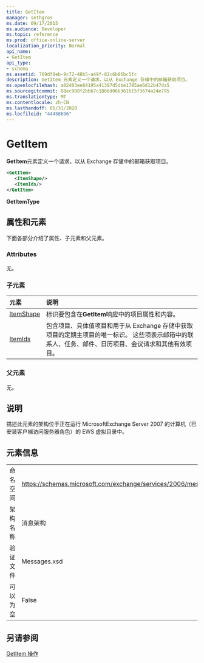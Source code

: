 ```yaml
---
title: GetItem
manager: sethgros
ms.date: 09/17/2015
ms.audience: Developer
ms.topic: reference
ms.prod: office-online-server
localization_priority: Normal
api_name:
- GetItem
api_type:
- schema
ms.assetid: 769df8eb-9c72-48b5-a49f-82c6b86bc5fc
description: GetItem 元素定义一个请求，以从 Exchange 存储中的邮箱获取项目。
ms.openlocfilehash: a02403ee84195a41387d5dbe1785ae6d12b47da5
ms.sourcegitcommit: 88ec988f2bb67c1866d06b361615f3674a24e795
ms.translationtype: MT
ms.contentlocale: zh-CN
ms.lasthandoff: 05/31/2020
ms.locfileid: "44458696"
---
```

# <a name="getitem"></a>GetItem

**GetItem**元素定义一个请求，以从 Exchange 存储中的邮箱获取项目。 
  
```xml
<GetItem>
   <ItemShape/>
   <ItemIds/>
</GetItem>
```

 **GetItemType**
## <a name="attributes-and-elements"></a>属性和元素

下面各部分介绍了属性、子元素和父元素。
  
### <a name="attributes"></a>Attributes

无。
  
### <a name="child-elements"></a>子元素

|**元素**|**说明**|
|:-----|:-----|
|[ItemShape](itemshape.md) <br/> |标识要包含在**GetItem**响应中的项目属性和内容。  <br/> |
|[ItemIds](itemids.md) <br/> |包含项目、具体值项目和用于从 Exchange 存储中获取项目的定期主项目的唯一标识。 这些项表示邮箱中的联系人、任务、邮件、日历项目、会议请求和其他有效项目。  <br/> |
   
### <a name="parent-elements"></a>父元素

无。
  
## <a name="remarks"></a>说明

描述此元素的架构位于正在运行 MicrosoftExchange Server 2007 的计算机（已安装客户端访问服务器角色）的 EWS 虚拟目录中。
  
## <a name="element-information"></a>元素信息

|||
|:-----|:-----|
|命名空间  <br/> |https://schemas.microsoft.com/exchange/services/2006/messages  <br/> |
|架构名称  <br/> |消息架构  <br/> |
|验证文件  <br/> |Messages.xsd  <br/> |
|可以为空  <br/> |False  <br/> |
   
## <a name="see-also"></a>另请参阅



[GetItem 操作](getitem-operation.md)

